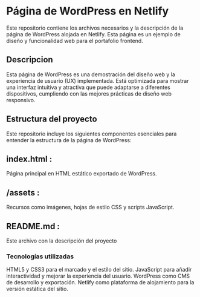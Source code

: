 # Página de WordPress en Netlify
Este repositorio contiene los archivos necesarios y la descripción de la página de WordPress alojada en Netlify. Esta página es un ejemplo de diseño y funcionalidad web para el portafolio frontend.

## Descripcion
Esta página de WordPress es una demostración del diseño web y la experiencia de usuario (UX) implementada. Está optimizada para mostrar una interfaz intuitiva y atractiva que puede adaptarse a diferentes dispositivos, cumpliendo con las mejores prácticas de diseño web responsivo.

## Estructura del proyecto
Este repositorio incluye los siguientes componentes esenciales para entender la estructura de la página de WordPress:
## index.html : 
Página principal en HTML estático exportado de WordPress.
## /assets :
Recursos como imágenes, hojas de estilo CSS y scripts JavaScript.
## README.md : 
Este archivo con la descripción del proyecto

### Tecnologías utilizadas
HTML5 y CSS3 para el marcado y el estilo del sitio.
JavaScript para añadir interactividad y mejorar la experiencia del usuario.
WordPress como CMS de desarrollo y exportación.
Netlify como plataforma de alojamiento para la versión estática del sitio.
